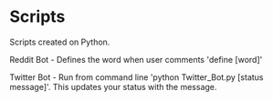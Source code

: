 # Scripts

Scripts created on Python.

Reddit Bot - Defines the word when user comments 'define [word]'

Twitter Bot - Run from command line 'python Twitter_Bot.py [status message]'. This updates your status with the message.
